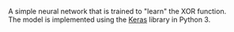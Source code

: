 A simple neural network that is trained to "learn" the XOR function.  
The model is implemented using the [Keras](https://keras.io/) library in Python 3.
